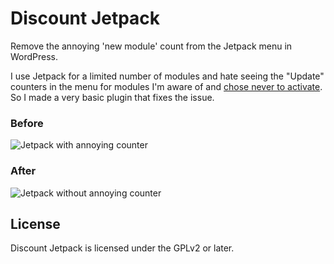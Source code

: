 # Discount Jetpack

Remove the annoying 'new module' count from the Jetpack menu in WordPress.

I use Jetpack for a limited number of modules and hate seeing the "Update" counters in the menu for modules I'm aware of and [chose never to activate](http://wordpress.org/extend/plugins/manual-control/). So I made a very basic plugin that fixes the issue.

### Before

![Jetpack with annoying counter](http://f.cl.ly/items/2Q041g163E3u0M3x2d0A/Screen%20Shot%202012-09-27%20at%2012.07.05%20PM.png)

### After

![Jetpack without annoying counter](http://f.cl.ly/items/3Q0r1G3H2F1F2R3a3n3b/Screen%20Shot%202012-09-27%20at%2012.08.17%20PM.png)

## License

Discount Jetpack is licensed under the GPLv2 or later.
